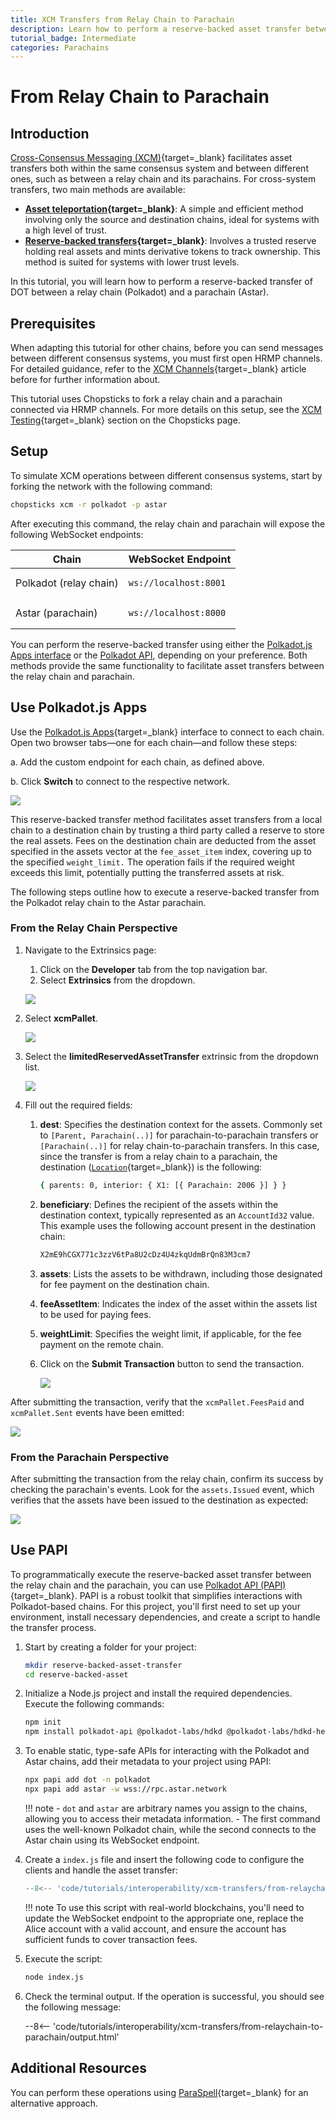 ```yaml
---
title: XCM Transfers from Relay Chain to Parachain
description: Learn how to perform a reserve-backed asset transfer between a relay chain and a parachain using XCM for cross-chain interoperability.
tutorial_badge: Intermediate
categories: Parachains
---
```


# From Relay Chain to Parachain

## Introduction

[Cross-Consensus Messaging (XCM)](/parachains/interoperability/){target=\_blank} facilitates asset transfers both within the same consensus system and between different ones, such as between a relay chain and its parachains. For cross-system transfers, two main methods are available:

- **[Asset teleportation](https://paritytech.github.io/xcm-docs/journey/transfers/teleports.html){target=\_blank}**: A simple and efficient method involving only the source and destination chains, ideal for systems with a high level of trust.
- **[Reserve-backed transfers](https://paritytech.github.io/xcm-docs/journey/transfers/reserve.html){target=\_blank}**: Involves a trusted reserve holding real assets and mints derivative tokens to track ownership. This method is suited for systems with lower trust levels.

In this tutorial, you will learn how to perform a reserve-backed transfer of DOT between a relay chain (Polkadot) and a parachain (Astar).

## Prerequisites

When adapting this tutorial for other chains, before you can send messages between different consensus systems, you must first open HRMP channels. For detailed guidance, refer to the [XCM Channels](/develop/interoperability/xcm-channels/#xcm-channels){target=\_blank} article before for further information about.

This tutorial uses Chopsticks to fork a relay chain and a parachain connected via HRMP channels. For more details on this setup, see the [XCM Testing](/tutorials/polkadot-sdk/testing/fork-live-chains/#xcm-testing){target=\_blank} section on the Chopsticks page.

## Setup

To simulate XCM operations between different consensus systems, start by forking the network with the following command:

```bash
chopsticks xcm -r polkadot -p astar
```
After executing this command, the relay chain and parachain will expose the following WebSocket endpoints:

| Chain                  | WebSocket Endpoint                   |
|------------------------|--------------------------------------|
| Polkadot (relay chain) | <pre>```ws://localhost:8001```</pre> |
| Astar (parachain)      | <pre>```ws://localhost:8000```</pre> |

You can perform the reserve-backed transfer using either the [Polkadot.js Apps interface](#using-polkadotjs-apps) or the [Polkadot API](#using-papi), depending on your preference. Both methods provide the same functionality to facilitate asset transfers between the relay chain and parachain.

## Use Polkadot.js Apps

Use the [Polkadot.js Apps](https://polkadot.js.org/apps/){target=\_blank} interface to connect to each chain. Open two browser tabs—one for each chain—and follow these steps:

a. Add the custom endpoint for each chain, as defined above.

b. Click **Switch** to connect to the respective network.

![](/images/tutorials/interoperability/xcm-transfers/from-relaychain-to-parachain/from-relaychain-to-parachain-01.webp)

This reserve-backed transfer method facilitates asset transfers from a local chain to a destination chain by trusting a third party called a reserve to store the real assets. Fees on the destination chain are deducted from the asset specified in the assets vector at the `fee_asset_item` index, covering up to the specified `weight_limit.` The operation fails if the required weight exceeds this limit, potentially putting the transferred assets at risk.

The following steps outline how to execute a reserve-backed transfer from the Polkadot relay chain to the Astar parachain.

### From the Relay Chain Perspective

1. Navigate to the Extrinsics page:

    1. Click on the **Developer** tab from the top navigation bar.
    2. Select **Extrinsics** from the dropdown.

    ![](/images/tutorials/interoperability/xcm-transfers/from-relaychain-to-parachain/from-relaychain-to-parachain-02.webp)

2. Select **xcmPallet**.

    ![](/images/tutorials/interoperability/xcm-transfers/from-relaychain-to-parachain/from-relaychain-to-parachain-03.webp)

3. Select the **limitedReservedAssetTransfer** extrinsic from the dropdown list.

    ![](/images/tutorials/interoperability/xcm-transfers/from-relaychain-to-parachain/from-relaychain-to-parachain-04.webp)

4. Fill out the required fields:

    1. **dest**: Specifies the destination context for the assets. Commonly set to `[Parent, Parachain(..)]` for parachain-to-parachain transfers or `[Parachain(..)]` for relay chain-to-parachain transfers. In this case, since the transfer is from a relay chain to a parachain, the destination ([`Location`](https://paritytech.github.io/xcm-docs/fundamentals/multilocation/index.html){target=\_blank}) is the following:

        ```bash
        { parents: 0, interior: { X1: [{ Parachain: 2006 }] } }
        ```

    2. **beneficiary**: Defines the recipient of the assets within the destination context, typically represented as an `AccountId32` value. This example uses the following account present in the destination chain:

        ```bash
        X2mE9hCGX771c3zzV6tPa8U2cDz4U4zkqUdmBrQn83M3cm7
        ```

    3. **assets**: Lists the assets to be withdrawn, including those designated for fee payment on the destination chain.
    4. **feeAssetItem**: Indicates the index of the asset within the assets list to be used for paying fees.
    5. **weightLimit**: Specifies the weight limit, if applicable, for the fee payment on the remote chain.
    6. Click on the **Submit Transaction** button to send the transaction.

        ![](/images/tutorials/interoperability/xcm-transfers/from-relaychain-to-parachain/from-relaychain-to-parachain-05.webp)

After submitting the transaction, verify that the `xcmPallet.FeesPaid` and `xcmPallet.Sent` events have been emitted:

![](/images/tutorials/interoperability/xcm-transfers/from-relaychain-to-parachain/from-relaychain-to-parachain-06.webp)

### From the Parachain Perspective

After submitting the transaction from the relay chain, confirm its success by checking the parachain's events. Look for the `assets.Issued` event, which verifies that the assets have been issued to the destination as expected:

![](/images/tutorials/interoperability/xcm-transfers/from-relaychain-to-parachain/from-relaychain-to-parachain-07.webp)

## Use PAPI

To programmatically execute the reserve-backed asset transfer between the relay chain and the parachain, you can use [Polkadot API (PAPI)](/develop/toolkit/api-libraries/papi/){target=\_blank}. PAPI is a robust toolkit that simplifies interactions with Polkadot-based chains. For this project, you'll first need to set up your environment, install necessary dependencies, and create a script to handle the transfer process.

1. Start by creating a folder for your project:

   ```bash
   mkdir reserve-backed-asset-transfer
   cd reserve-backed-asset
   ```

2. Initialize a Node.js project and install the required dependencies. Execute the following commands:

    ```bash
    npm init
    npm install polkadot-api @polkadot-labs/hdkd @polkadot-labs/hdkd-helpers
    ```

3. To enable static, type-safe APIs for interacting with the Polkadot and Astar chains, add their metadata to your project using PAPI:

    ```bash
    npx papi add dot -n polkadot
    npx papi add astar -w wss://rpc.astar.network
    ```

    !!! note 
        - `dot` and `astar` are arbitrary names you assign to the chains, allowing you to access their metadata information.
        - The first command uses the well-known Polkadot chain, while the second connects to the Astar chain using its WebSocket endpoint.

4. Create a `index.js` file and insert the following code to configure the clients and handle the asset transfer:

    ```js
    --8<-- 'code/tutorials/interoperability/xcm-transfers/from-relaychain-to-parachain/reserve-backed-transfer.js'
    ```

    !!! note
        To use this script with real-world blockchains, you'll need to update the WebSocket endpoint to the appropriate one, replace the Alice account with a valid account, and ensure the account has sufficient funds to cover transaction fees.

4. Execute the script:

    ```bash 
    node index.js
    ```

5. Check the terminal output. If the operation is successful, you should see the following message:

    --8<-- 'code/tutorials/interoperability/xcm-transfers/from-relaychain-to-parachain/output.html'

## Additional Resources

You can perform these operations using [ParaSpell](https://paraspell.xyz/){target=\_blank} for an alternative approach.
